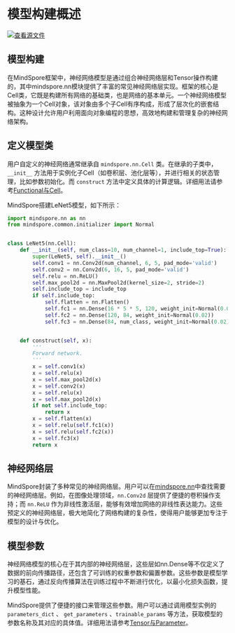 # 模型构建概述

[![查看源文件](https://mindspore-website.obs.cn-north-4.myhuaweicloud.com/website-images/r2.4.1/resource/_static/logo_source.svg)](https://gitee.com/mindspore/docs/blob/r2.4.1/docs/mindspore/source_zh_cn/model_train/model_building/overview.md)

## 模型构建

在MindSpore框架中，神经网络模型是通过组合神经网络层和Tensor操作构建的，其中mindspore.nn模块提供了丰富的常见神经网络层实现。框架的核心是Cell类，它既是构建所有网络的基础类，也是网络的基本单元。一个神经网络模型被抽象为一个Cell对象，该对象由多个子Cell有序构成，形成了层次化的嵌套结构。这种设计允许用户利用面向对象编程的思想，高效地构建和管理复杂的神经网络架构。

## 定义模型类

用户自定义的神经网络通常继承自 `mindspore.nn.Cell` 类。在继承的子类中，`__init__` 方法用于实例化子Cell（如卷积层、池化层等），并进行相关的状态管理，比如参数初始化。而 `construct` 方法中定义具体的计算逻辑。详细用法请参考[Functional与Cell](https://www.mindspore.cn/docs/zh-CN/r2.4.1/model_train/model_building/functional_and_cell.html)。

MindSpore搭建LeNet5模型，如下所示：

```python
import mindspore.nn as nn
from mindspore.common.initializer import Normal


class LeNet5(nn.Cell):
    def __init__(self, num_class=10, num_channel=1, include_top=True):
        super(LeNet5, self).__init__()
        self.conv1 = nn.Conv2d(num_channel, 6, 5, pad_mode='valid')
        self.conv2 = nn.Conv2d(6, 16, 5, pad_mode='valid')
        self.relu = nn.ReLU()
        self.max_pool2d = nn.MaxPool2d(kernel_size=2, stride=2)
        self.include_top = include_top
        if self.include_top:
            self.flatten = nn.Flatten()
            self.fc1 = nn.Dense(16 * 5 * 5, 120, weight_init=Normal(0.02))
            self.fc2 = nn.Dense(120, 84, weight_init=Normal(0.02))
            self.fc3 = nn.Dense(84, num_class, weight_init=Normal(0.02))


    def construct(self, x):
        '''
        Forward network.
        '''
        x = self.conv1(x)
        x = self.relu(x)
        x = self.max_pool2d(x)
        x = self.conv2(x)
        x = self.relu(x)
        x = self.max_pool2d(x)
        if not self.include_top:
            return x
        x = self.flatten(x)
        x = self.relu(self.fc1(x))
        x = self.relu(self.fc2(x))
        x = self.fc3(x)
        return x
```

## 神经网络层

MindSpore封装了多种常见的神经网络层。用户可以在[mindspore.nn](https://www.mindspore.cn/docs/zh-CN/r2.4.1/api_python/mindspore.nn.html)中查找需要的神经网络层。例如，在图像处理领域，`nn.Conv2d` 层提供了便捷的卷积操作支持；而 `nn.ReLU` 作为非线性激活层，能够有效增加网络的非线性表达能力。这些预定义的神经网络层，极大地简化了网络构建的复杂性，使得用户能够更加专注于模型的设计与优化。

## 模型参数

神经网络模型的核心在于其内部的神经网络层，这些层如nn.Dense等不仅定义了数据的前向传播路径，还包含了可训练的权重参数和偏置参数。这些参数是模型学习的基石，通过反向传播算法在训练过程中不断进行优化，以最小化损失函数，提升模型性能。

MindSpore提供了便捷的接口来管理这些参数。用户可以通过调用模型实例的 `parameters_dict` 、 `get_parameters` 、`trainable_params` 等方法，获取模型的参数名称及其对应的具体值。详细用法请参考[Tensor与Parameter](https://www.mindspore.cn/docs/zh-CN/r2.4.1/model_train/model_building/tensor_and_parameter.html)。
